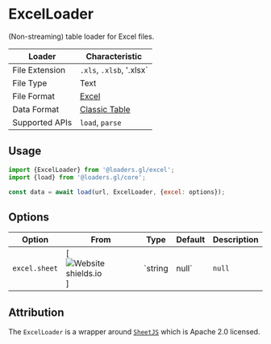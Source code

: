 # ExcelLoader

(Non-streaming) table loader for Excel files.

| Loader         | Characteristic                                       |
| -------------- | ---------------------------------------------------- |
| File Extension | `.xls`, `.xlsb`, '.xlsx`                             |
| File Type      | Text                                                 |
| File Format    | [Excel]()                                            |
| Data Format    | [Classic Table](/docs/specifications/category-table) |
| Supported APIs | `load`, `parse`                                      |

## Usage

```js
import {ExcelLoader} from '@loaders.gl/excel';
import {load} from '@loaders.gl/core';

const data = await load(url, ExcelLoader, {excel: options});
```

## Options

| Option        | From                                                                                  | Type            | Default | Description                                           |
| ------------- | ------------------------------------------------------------------------------------- | --------------- | ------- | ----------------------------------------------------- |
| `excel.sheet` | [![Website shields.io](https://img.shields.io/badge/v2.0-blue.svg?style=flat-square)] | `string | null` | `null`  | Which worksheet to load. By default loads first sheet |

## Attribution

The `ExcelLoader` is a wrapper around [`SheetJS`](https://github.com/SheetJS/sheetjs) which is Apache 2.0 licensed.

